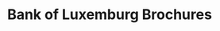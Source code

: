 ---
layout: project
title:  Bank of Luxemburg Brochures
client: Bank of Luxemburg
image:
tags:
- Print
---